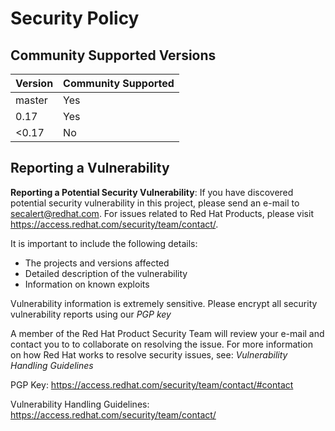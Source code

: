 # Security Policy

## Community Supported Versions

| Version | Community Supported  |
| ------- | -------------------- |
| master  | Yes                  |
| 0.17    | Yes                  |
| <0.17   | No                   |

## Reporting a Vulnerability

**Reporting a Potential Security Vulnerability**: If you have discovered
potential security vulnerability in this project, please send an e-mail to
secalert@redhat.com. For issues related to Red Hat Products, please visit
https://access.redhat.com/security/team/contact/.

It is important to include the following details:
  - The projects and versions affected
  - Detailed description of the vulnerability
  - Information on known exploits

Vulnerability information is extremely sensitive. Please encrypt all security
vulnerability reports using our *PGP key*

A member of the Red Hat Product Security Team will review your e-mail and
contact you to to collaborate on resolving the issue. For more information on
how Red Hat works to resolve security issues, see: *Vulnerability Handling
Guidelines*

PGP Key: https://access.redhat.com/security/team/contact/#contact

Vulnerability Handling Guidelines: https://access.redhat.com/security/team/contact/
